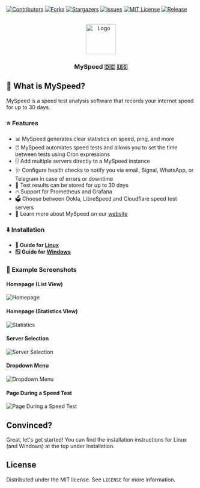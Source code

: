 [![Contributors][contributors-shield]][contributors-url]
[![Forks][forks-shield]][forks-url]
[![Stargazers][stars-shield]][stars-url]
[![Issues][issues-shield]][issues-url]
[![MIT License][license-shield]][license-url]
[![Release][release-shield]][release-url]

<br />
<div align="center">
  <a href="https://github.com/gnmyt/myspeed">
    <img src="https://i.imgur.com/aCmA6rH.png" alt="Logo" width="80" height="80">
  </a>
  <h3>MySpeed <a href="README.de.md">🇩🇪</a> <a href="README.md">🇺🇸</a></h3>
</div>


## 🤔 What is MySpeed?

MySpeed is a speed test analysis software that records your internet speed for up to 30 days.

### ⭐ Features

- 📊 MySpeed generates clear statistics on speed, ping, and more
- ⏰ MySpeed automates speed tests and allows you to set the time between tests using Cron expressions
- 🗄️ Add multiple servers directly to a MySpeed instance
- 🩺 Configure health checks to notify you via email, Signal, WhatsApp, or Telegram in case of errors or downtime
- 📆 Test results can be stored for up to 30 days
- 🔥 Support for Prometheus and Grafana
- 🗳️ Choose between Ookla, LibreSpeed and Cloudflare speed test servers
- 💁 Learn more about MySpeed on our [website](https://myspeed.dev)

### ⬇️ Installation

- **🐧 Guide for [Linux](https://docs.myspeed.dev/setup/linux)**
- **🪟 Guide for [Windows](https://docs.myspeed.dev/setup/windows)**

### 📸 Example Screenshots

#### Homepage (List View)

<img src="https://i.imgur.com/NHX7Ba9.png" alt="Homepage">

#### Homepage (Statistics View)
<img src="https://i.imgur.com/5JAFgrk.png" alt="Statistics">

#### Server Selection

<img src="https://i.imgur.com/hgOR93G.png" alt="Server Selection">

#### Dropdown Menu

<img src="https://i.imgur.com/alKEMrg.png" alt="Dropdown Menu">

#### Page During a Speed Test

<img src="https://i.imgur.com/kxsrjIe.png" alt="Page During a Speed Test">

## Convinced?

Great, let's get started! You can find the installation instructions for Linux (and Windows) at the top under Installation.

## License

Distributed under the MIT license. See `LICENSE` for more information.

[contributors-shield]: https://img.shields.io/github/contributors/gnmyt/myspeed.svg?style=for-the-badge

[contributors-url]: https://github.com/gnmyt/myspeed/graphs/contributors

[forks-shield]: https://img.shields.io/github/forks/gnmyt/myspeed.svg?style=for-the-badge

[forks-url]: https://github.com/gnmyt/myspeed/network/members

[stars-shield]: https://img.shields.io/github/stars/gnmyt/myspeed.svg?style=for-the-badge

[stars-url]: https://github.com/gnmyt/myspeed/stargazers

[issues-shield]: https://img.shields.io/github/issues/gnmyt/myspeed.svg?style=for-the-badge

[issues-url]: https://github.com/gnmyt/myspeed/issues

[license-shield]: https://img.shields.io/github/license/gnmyt/myspeed.svg?style=for-the-badge

[license-url]: https://github.com/gnmyt/myspeed/blob/master/LICENSE

[release-shield]: https://img.shields.io/github/v/release/gnmyt/myspeed.svg?style=for-the-badge

[release-url]: https://github.com/gnmyt/myspeed/releases/latest